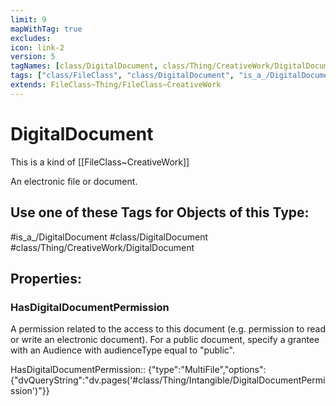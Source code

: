 ```yaml
---
limit: 9
mapWithTag: true
excludes:
icon: link-2
version: 5
tagNames: [class/DigitalDocument, class/Thing/CreativeWork/DigitalDocument, is_a_/DigitalDocument, schema-org/DigitalDocument]
tags: ["class/FileClass", "class/DigitalDocument", "is_a_/DigitalDocument", "class/Thing/CreativeWork/DigitalDocument"]
extends: FileClass~Thing/FileClass~CreativeWork
---
```


# DigitalDocument
This is a kind of [[FileClass~CreativeWork]]

An electronic file or document.


## Use one of these Tags for Objects of this Type:

#is_a_/DigitalDocument
#class/DigitalDocument
#class/Thing/CreativeWork/DigitalDocument

## Properties:

### HasDigitalDocumentPermission
A permission related to the access to this document (e.g. permission to read or write an electronic document). For a public document, specify a grantee with an Audience with audienceType equal to "public".

HasDigitalDocumentPermission:: {"type":"MultiFile","options":{"dvQueryString":"dv.pages('#class/Thing/Intangible/DigitalDocumentPermission')"}}


